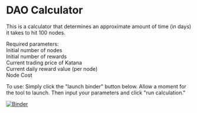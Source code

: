 # DAO Calculator

This is a calculator that determines an approximate amount of time (in days) it takes to hit 100 nodes. 

Required parameters:<br>
  Initial number of nodes<br>
  Initial number of rewards<br>
  Current trading price of Katana<br>
  Current daily reward value (per node)<br>
  Node Cost <br>
 
To use:
  Simply click the "launch binder" button below. Allow a moment for the tool to launch. Then input your parameters and click "run calculation."

[![Binder](https://mybinder.org/badge_logo.svg)](https://mybinder.org/v2/gh/DAOCalculator/DAOCalculator/HEAD?urlpath=voila%2Frender%2Fdao_calc.ipynb)

